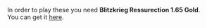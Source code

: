 In order to play these you need **Blitzkrieg Ressurection 1.65 Gold**.<br>
You can get it [here](https://www.mediafire.com/file/ety23sgxtxnqseo/Blitzkrieg+Resurrection+Version+1.65+Gold.exe/file).<br>
